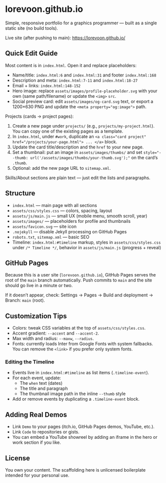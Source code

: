 # lorevoon.github.io

Simple, responsive portfolio for a graphics programmer — built as a single static site (no build tools).

Live site (after pushing to main): https://lorevoon.github.io/

## Quick Edit Guide

Most content is in `index.html`. Open it and replace placeholders:

- Name/title: `index.html:6` and `index.html:31` and footer `index.html:168`
- Description and meta: `index.html:7-11` and `index.html:18-27`
- Email + links: `index.html:148-152`
- Hero image: replace `assets/images/profile-placeholder.svg` with your own (same path/filename) or update the `<img>` `src`.
- Social preview card: edit `assets/images/og-card.svg` text, or export a 1200×630 PNG and update the `<meta property="og:image">` path.

Projects (cards → project pages):

1) Create a new page under `projects/` (e.g., `projects/my-project.html`). You can copy one of the existing pages as a template.
2) In `index.html`, under `#work`, duplicate an `<a class="card project" href="/projects/your-page.html"> ... </a>` block.
3) Update the card title/description and the `href` to your new page.
4) Set a thumbnail: put an image in `assets/images/thumbs/` and set `style="--thumb: url('/assets/images/thumbs/your-thumb.svg');"` on the card’s `.thumb`.
5) Optional: add the new page URL to `sitemap.xml`.

Skills/About sections are plain text — just edit the lists and paragraphs.

## Structure

- `index.html` — main page with all sections
- `assets/css/styles.css` — colors, spacing, layout
- `assets/js/main.js` — small UX (mobile menu, smooth scroll, year)
- `assets/images/` — placeholders for profile and thumbnails
- `assets/favicon.svg` — site icon
- `.nojekyll` — disable Jekyll processing on GitHub Pages
- `robots.txt`, `sitemap.xml` — basic SEO
 - Timeline: `index.html:#timeline` markup, styles in `assets/css/styles.css` under `/* Timeline */`, behavior in `assets/js/main.js` (progress + reveal)

## GitHub Pages

Because this is a user site (`lorevoon.github.io`), GitHub Pages serves the root of the `main` branch automatically. Push commits to `main` and the site should go live in a minute or two.

If it doesn’t appear, check: Settings → Pages → Build and deployment → Branch: `main` (root).

## Customization Tips

- Colors: tweak CSS variables at the top of `assets/css/styles.css`.
- Accent gradient: `--accent` and `--accent-2`.
- Max width and radius: `--maxw`, `--radius`.
- Fonts: currently loads Inter from Google Fonts with system fallbacks. You can remove the `<link>` if you prefer only system fonts.

### Editing the Timeline

- Events live in `index.html:#timeline` as list items (`.timeline-event`).
- For each event, update:
  - The `when` text (dates)
  - The title and paragraph
  - The thumbnail image path in the inline `--thumb` style
- Add or remove events by duplicating a `.timeline-event` block.

## Adding Real Demos

- Link `Demo` to your pages (itch.io, GitHub Pages demos, YouTube, etc.).
- Link `Code` to repositories or gists.
- You can embed a YouTube showreel by adding an iframe in the hero or work section if you like.

## License

You own your content. The scaffolding here is unlicensed boilerplate intended for your personal use.
